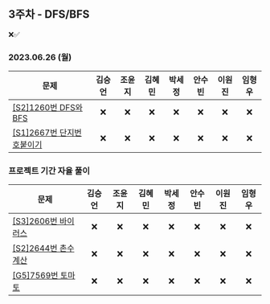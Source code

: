## 3주차 - DFS/BFS

❌✅


### 2023.06.26 (월) 

| 문제           | 김승언 | 조윤지 | 김혜민 | 박세정 | 안수빈 | 이원진 | 임형우 |
|----------------|:------:|:------:|:------:|:------:|:------:|:------:|:------:|
|[[S2]1260번 DFS와 BFS](https://www.acmicpc.net/problem/1260)     |   ❌   |   ❌   |   ❌   |   ❌   |   ❌   |   ❌   |   ❌   |
|[[S1]2667번 단지번호붙이기](https://www.acmicpc.net/problem/2667)|   ❌   |   ❌   |   ❌   |   ❌   |   ❌   |   ❌   |   ❌   |

### 프로젝트 기간 자율 풀이

| 문제           | 김승언 | 조윤지 | 김혜민 | 박세정 | 안수빈 | 이원진 | 임형우 |
|----------------|:------:|:------:|:------:|:------:|:------:|:------:|:------:|
|[[S3]2606번 바이러스](https://www.acmicpc.net/problem/2606)     |   ❌   |   ❌   |   ❌   |   ❌   |   ❌   |   ❌   |   ❌   |
|[[S2]2644번 촌수계산](https://www.acmicpc.net/problem/2644) |   ❌   |   ❌   |   ❌   |   ❌   |   ❌   |   ❌   |   ❌   |
|[[G5]7569번 토마토](https://www.acmicpc.net/problem/7569)      |   ❌   |   ❌   |   ❌   |   ❌   |   ❌   |   ❌   |   ❌   |
